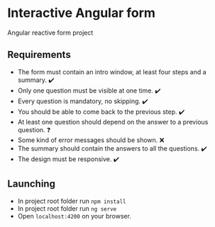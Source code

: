 # Interactive Angular form
Angular reactive form project

## Requirements
- The form must contain an intro window, at least four steps and a summary. :heavy_check_mark:
- Only one question must be visible at one time. :heavy_check_mark:
- Every question is mandatory, no skipping. :heavy_check_mark:
- You should be able to come back to the previous step. :heavy_check_mark:
- At least one question should depend on the answer to a previous question. :question:
- Some kind of error messages should be shown. :x:
- The summary should contain the answers to all the questions. :heavy_check_mark:
- The design must be responsive. :heavy_check_mark:

## Launching
- In project root folder run ```npm install```
- In project root folder run ```ng serve```
- Open ```localhost:4200``` on your browser.
